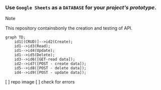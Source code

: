 ### Use `Google Sheets` as a `DATABASE` for your *project's prototype*.
> [!NOTE]
> This repository containsbonly the creation and testing of API.

```mermaid
graph TD;
    id1[(CRUD)]-->id2(Create);
    id1-->id3(Read);
    id1-->id4(Update);
    id1-->id5(Delete);
    id3-->id6([GET-read data]);
    id2-->id7([POST - create data]);
    id5-->id8([POST - delete data]);
    id4-->id9([POST - update data]);
```

[ ] repo image
[ ] check for errors

